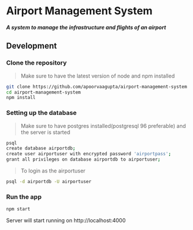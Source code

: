 # Airport Management System

***A system to manage the infrastructure and flights of an airport***

## Development

### Clone the repository
> Make sure to have the latest version of node and npm installed

```bash
git clone https://github.com/apoorvaagupta/airport-management-system
cd airport-management-system
npm install
```  

### Setting up the database
> Make sure to have postgres installed(postgresql 96 preferable) and the server is started

```bash
psql
create database airportdb;
create user airportuser with encrypted password 'airportpass';
grant all privileges on database airportdb to airportuser;
```
> To login as the airportuser

```bash
psql -d airportdb -U airportuser
``` 

### Run the app

```bash
npm start
```

Server will start running on http://localhost:4000
